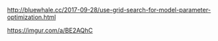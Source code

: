 http://bluewhale.cc/2017-09-28/use-grid-search-for-model-parameter-optimization.html


https://imgur.com/a/BE2AQhC
